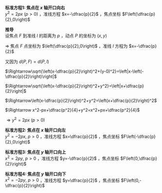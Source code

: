 **标准方程1: 焦点在 $x$ 轴开口向右**  
$y^2=2px\ (p>0)$ ，准线方程 $x=-\dfrac{p}{2}$ ，焦点坐标 $F\left(\dfrac{p}{2},0\right)$  
  
**推导**  
设焦点 $F$ 到准线 $l$ 的距离为 $p$ ，动点 $P$ 的坐标为 $(x,y)$  
  
$\Rightarrow$ 焦点 $F$ 点坐标为 $\left(\dfrac{p}{2},0\right)$ ，准线 $l$ 方程为 $x=-\dfrac{p}{2}$  
  
又因为 $d(P,F)=d(P,l)$  
  
$\Rightarrow\sqrt{\left(x-\dfrac{p}{2}\right)^2+(y-0)^2}=\left|x-\left(-\dfrac{p}{2}\right)\right|$  
  
$\Rightarrow\sqrt{\left(x-\dfrac{p}{2}\right)^2+y^2}=\left|x+\dfrac{p}{2}\right|$  
  
$\Rightarrow\left(x-\dfrac{p}{2}\right)^2+y^2=\left(x+\dfrac{p}{2}\right)^2$  
  
$\Rightarrow x^2-px+\dfrac{p^2}{4}+y^2=x^2+px+\dfrac{p^2}{4}$  
  
$\Rightarrow y^2=2px\ (p>0)$  
  
**标准方程2: 焦点在 $x$ 轴开口向左**  
$y^2=-2px,\ p>0$ ，准线方程 $x=\dfrac{p}{2}$ ，焦点坐标 $F\left(-\dfrac{p}{2},0\right)$  
  
  
**标准方程3: 焦点在 $y$ 轴开口向上**  
$x^2=2py,\ p>0$ ，准线方程 $y=-\dfrac{p}{2}$ ，焦点坐标 $F\left(0,\dfrac{p}{2}\right)$  
  
**标准方程4: 焦点在 $y$ 轴开口向下**  
$x^2=-2py,\ p>0$ ，准线方程 $y=\dfrac{p}{2}$ ，焦点坐标 $F\left(0,-\dfrac{p}{2}\right)$  
